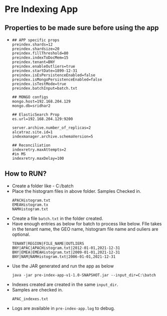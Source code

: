 # Pre Indexing App

## Properties to be made sure before using the app
-
    ```
    ## APP specific props
    preindex.shards=12
    preindex.shardsize=20
    preindex.fillThreshold=80
    preindex.indexToDocMem=15
    preindex.tenant=BNY
    preindex.enableOutliers=true
    preindex.startDate=1899-12-31
    preindex.isEsPersistenceEnabled=false
    preindex.isMongoPersistenceEnabled=false
    preindex.isTestMode=true
    preindex.batchInput=batch.txt
    
    ## MONGO configs
    mongo.host=192.168.204.129
    mongo.db=sridhar2
    
    ## ElasticSearch Prop
    es.url=192.168.204.129:9200
    
    server.archive.number_of_replicas=2
    alcatraz.site.id=1
    indexmanager.archive.schemaVersion=5
    
    ## Reconciliation  
    indexretry.maxAttempts=2
    #in MS
    indexretry.maxDelay=100
    ```

## How to RUN?

- Create a folder like - C:/batch
- Place the histogram files in above folder. Samples Checked in.
    ```
    APACHistogram.txt
    EMEAHistogram.tx
    NAMHistogram.txt
    ```
- Create a file `batch.txt` in the folder created. 
- Have enough entries as below for batch to process like below. FIle takes in the tenant name, the GEO name, histogram file name and ouliers are optional.
    ```
    TENANT|REGION|FILE_NAME|OUTLIERS
    BNY|APAC|APACHistogram.txt|2012-01-01,2021-12-31
    BNY|EMEA|EMEAHistogram.txt|2009-01-01,2021-12-31
    BNY|NAM|NAMHistogram.txt|2006-01-01,2021-12-31
    ```
- Use the JAR generated and run the app as below
    ```
    java -jar pre-index-app-v1-1.0-SNAPSHOT.jar --input_dir=C:\batch
    ```
- Indexes created are created in the same `input_dir`.
- Samples are checked in. 
    ```
    APAC_indexes.txt
    ```
- Logs are available in `pre-index-app.log` to debug. 